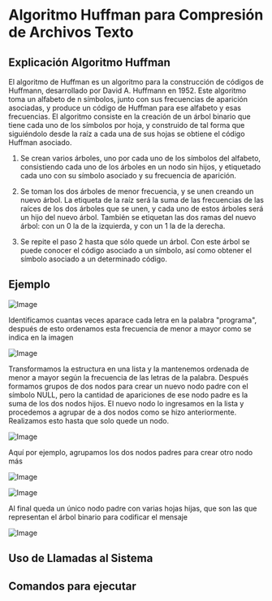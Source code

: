 ﻿# Algoritmo Huffman para Compresión de Archivos Texto
## Explicación Algoritmo Huffman
El algoritmo de Huffman es un algoritmo para la construcción de códigos de Huffmann, desarrollado por David A. Huffmann en 1952. 
Este algoritmo toma un alfabeto de n símbolos, junto con sus frecuencias de aparición asociadas, y produce un código de Huffman para ese alfabeto y esas frecuencias.
El algoritmo consiste en la creación de un árbol binario que tiene cada uno de los símbolos por hoja, y construido de tal forma que siguiéndolo desde la raíz a cada una de sus hojas se obtiene el código Huffman asociado.

1. Se crean varios árboles, uno por cada uno de los símbolos del alfabeto, consistiendo cada uno de los árboles en un nodo sin hijos, y etiquetado cada uno con su símbolo asociado y su frecuencia de aparición.
   
2. Se toman los dos árboles de menor frecuencia, y se unen creando un nuevo árbol. La etiqueta de la raíz será la suma de las frecuencias de las raíces de los dos árboles que se unen, y cada uno de estos árboles será un hijo del nuevo árbol. También se etiquetan las dos ramas del nuevo árbol: con un 0 la de la izquierda, y con un 1 la de la derecha.
   
3. Se repite el paso 2 hasta que sólo quede un árbol. Con este árbol se puede conocer el código asociado a un símbolo, así como obtener el símbolo asociado a un determinado código.

## Ejemplo
![Image](https://github.com/user-attachments/assets/9907ee41-14e0-48c8-8d99-27e857477dfc)

Identificamos cuantas veces aparace cada letra en la palabra "programa", después de esto ordenamos esta frecuencia de menor a mayor como se indica en la imagen

![Image](https://github.com/user-attachments/assets/bb95b3cb-89e3-4d9c-96f1-658cc4cc68d4)

Transformamos la estructura en una lista y la mantenemos ordenada de menor a mayor según la frecuencia de las letras de la palabra. Después formamos grupos de dos nodos para crear un nuevo nodo padre con el símbolo NULL, pero la cantidad de apariciones de ese nodo padre es la suma de los dos nodos hijos. El nuevo nodo lo ingresamos en la lista y procedemos a agrupar de a dos nodos como se hizo anteriormente. Realizamos esto hasta que solo quede un nodo.

![Image](https://github.com/user-attachments/assets/94c4d047-2814-4559-81a4-65df1bc35448)

Aquí por ejemplo, agrupamos los dos nodos padres para crear otro nodo más

![Image](https://github.com/user-attachments/assets/fef231d9-7f53-4cb4-9403-4e5a57d75219)

![Image](https://github.com/user-attachments/assets/adfc7b47-adea-4938-ae9e-2ff749f7263b)

Al final queda un único nodo padre con varias hojas hijas, que son las que representan el árbol binario para codificar el mensaje

![Image](https://github.com/user-attachments/assets/d9b43dc4-8960-4328-92ef-0262119f3a46)
## Uso de Llamadas al Sistema

## Comandos para ejecutar
